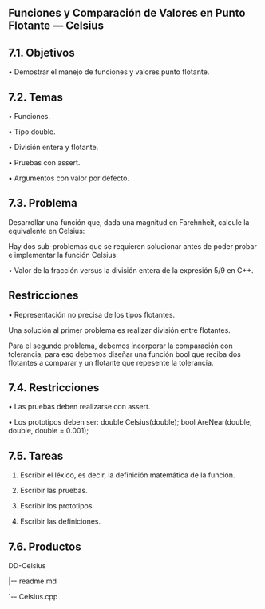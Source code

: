 ## Funciones y Comparación de Valores en Punto Flotante — Celsius

## 7.1. Objetivos
• Demostrar el manejo de funciones y valores punto flotante.
## 7.2. Temas
• Funciones.

• Tipo double.

• División entera y flotante.

• Pruebas con assert.

• Argumentos con valor por defecto.

## 7.3. Problema

Desarrollar una función que, dada una magnitud en Farehnheit, calcule la
equivalente en Celsius:

Hay dos sub-problemas que se requieren solucionar antes de poder probar e
implementar la función Celsius:

• Valor de la fracción versus la división entera de la expresión 5/9 en C++.

## Restricciones
• Representación no precisa de los tipos flotantes.

Una solución al primer problema es realizar división entre flotantes.

Para el segundo problema, debemos incorporar la comparación con tolerancia, para eso
debemos diseñar una función bool que reciba dos flotantes a comparar y un
flotante que repesente la tolerancia.

## 7.4. Restricciones
• Las pruebas deben realizarse con assert.

• Los prototipos deben ser:
double Celsius(double);
bool AreNear(double, double, double = 0.001);

## 7.5. Tareas

1. Escribir el léxico, es decir, la definición matemática de la función.

2. Escribir las pruebas.

3. Escribir los prototipos.

4. Escribir las definiciones.

## 7.6. Productos
DD-Celsius

|-- readme.md

  `-- Celsius.cpp
